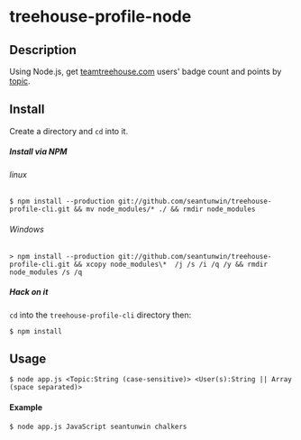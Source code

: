 # treehouse-profile-node

## Description

Using Node.js, get [teamtreehouse.com](http://teamtreehouse.com) users' badge count and points by [topic](http://teamtreehouse.com/library).

## Install

Create a directory and `cd` into it.

##### Install via NPM

###### linux
```
$ npm install --production git://github.com/seantunwin/treehouse-profile-cli.git && mv node_modules/* ./ && rmdir node_modules
```

###### Windows

```
> npm install --production git://github.com/seantunwin/treehouse-profile-cli.git && xcopy node_modules\*  /j /s /i /q /y && rmdir node_modules /s /q
```

##### Hack on it

`cd` into the `treehouse-profile-cli` directory then:

```
$ npm install
```

## Usage

```
$ node app.js <Topic:String (case-sensitive)> <User(s):String || Array (space separated)>
```

#### Example
```
$ node app.js JavaScript seantunwin chalkers
```
